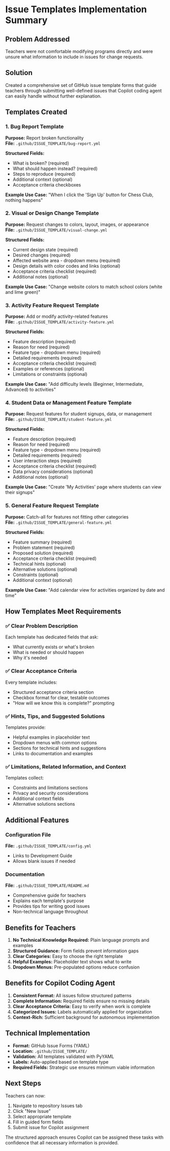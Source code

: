 # Issue Templates Implementation Summary

## Problem Addressed

Teachers were not comfortable modifying programs directly and were unsure what information to include in issues for change requests.

## Solution

Created a comprehensive set of GitHub issue template forms that guide teachers through submitting well-defined issues that Copilot coding agent can easily handle without further explanation.

## Templates Created

### 1. Bug Report Template
**Purpose:** Report broken functionality  
**File:** `.github/ISSUE_TEMPLATE/bug-report.yml`

**Structured Fields:**
- What is broken? (required)
- What should happen instead? (required)
- Steps to reproduce (required)
- Additional context (optional)
- Acceptance criteria checkboxes

**Example Use Case:** "When I click the 'Sign Up' button for Chess Club, nothing happens"

### 2. Visual or Design Change Template
**Purpose:** Request changes to colors, layout, images, or appearance  
**File:** `.github/ISSUE_TEMPLATE/visual-change.yml`

**Structured Fields:**
- Current design state (required)
- Desired changes (required)
- Affected website area - dropdown menu (required)
- Design details with color codes and links (optional)
- Acceptance criteria checklist (required)
- Additional notes (optional)

**Example Use Case:** "Change website colors to match school colors (white and lime green)"

### 3. Activity Feature Request Template
**Purpose:** Add or modify activity-related features  
**File:** `.github/ISSUE_TEMPLATE/activity-feature.yml`

**Structured Fields:**
- Feature description (required)
- Reason for need (required)
- Feature type - dropdown menu (required)
- Detailed requirements (required)
- Acceptance criteria checklist (required)
- Examples or references (optional)
- Limitations or constraints (optional)

**Example Use Case:** "Add difficulty levels (Beginner, Intermediate, Advanced) to activities"

### 4. Student Data or Management Feature Template
**Purpose:** Request features for student signups, data, or management  
**File:** `.github/ISSUE_TEMPLATE/student-feature.yml`

**Structured Fields:**
- Feature description (required)
- Reason for need (required)
- Feature type - dropdown menu (required)
- Detailed requirements (required)
- User interaction steps (required)
- Acceptance criteria checklist (required)
- Data privacy considerations (optional)
- Additional notes (optional)

**Example Use Case:** "Create 'My Activities' page where students can view their signups"

### 5. General Feature Request Template
**Purpose:** Catch-all for features not fitting other categories  
**File:** `.github/ISSUE_TEMPLATE/general-feature.yml`

**Structured Fields:**
- Feature summary (required)
- Problem statement (required)
- Proposed solution (required)
- Acceptance criteria checklist (required)
- Technical hints (optional)
- Alternative solutions (optional)
- Constraints (optional)
- Additional context (optional)

**Example Use Case:** "Add calendar view for activities organized by date and time"

## How Templates Meet Requirements

### ✅ Clear Problem Description
Each template has dedicated fields that ask:
- What currently exists or what's broken
- What is needed or should happen
- Why it's needed

### ✅ Clear Acceptance Criteria
Every template includes:
- Structured acceptance criteria section
- Checkbox format for clear, testable outcomes
- "How will we know this is complete?" prompting

### ✅ Hints, Tips, and Suggested Solutions
Templates provide:
- Helpful examples in placeholder text
- Dropdown menus with common options
- Sections for technical hints and suggestions
- Links to documentation and examples

### ✅ Limitations, Related Information, and Context
Templates collect:
- Constraints and limitations sections
- Privacy and security considerations
- Additional context fields
- Alternative solutions sections

## Additional Features

### Configuration File
**File:** `.github/ISSUE_TEMPLATE/config.yml`
- Links to Development Guide
- Allows blank issues if needed

### Documentation
**File:** `.github/ISSUE_TEMPLATE/README.md`
- Comprehensive guide for teachers
- Explains each template's purpose
- Provides tips for writing good issues
- Non-technical language throughout

## Benefits for Teachers

1. **No Technical Knowledge Required:** Plain language prompts and examples
2. **Structured Guidance:** Form fields prevent information gaps
3. **Clear Categories:** Easy to choose the right template
4. **Helpful Examples:** Placeholder text shows what to write
5. **Dropdown Menus:** Pre-populated options reduce confusion

## Benefits for Copilot Coding Agent

1. **Consistent Format:** All issues follow structured patterns
2. **Complete Information:** Required fields ensure no missing details
3. **Clear Acceptance Criteria:** Easy to verify when work is complete
4. **Categorized Issues:** Labels automatically applied for organization
5. **Context-Rich:** Sufficient background for autonomous implementation

## Technical Implementation

- **Format:** GitHub Issue Forms (YAML)
- **Location:** `.github/ISSUE_TEMPLATE/`
- **Validation:** All templates validated with PyYAML
- **Labels:** Auto-applied based on template type
- **Required Fields:** Strategic use ensures minimum viable information

## Next Steps

Teachers can now:
1. Navigate to repository Issues tab
2. Click "New Issue"
3. Select appropriate template
4. Fill in guided form fields
5. Submit issue for Copilot assignment

The structured approach ensures Copilot can be assigned these tasks with confidence that all necessary information is provided.
